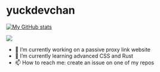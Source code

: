 # yuckdevchan

[![My GitHub stats](https://github-readme-stats.vercel.app/api?username=yuckdevchan&show_icons=true&theme=transparent)](https://github.com/anuraghazra/github-readme-stats)

<a href="https://github.com/anuraghazra/github-readme-stats"><img align="center" src="https://github-readme-stats.vercel.app/api/top-langs/?username=yuckdevchan&layout=compact&theme=buefy&hide_border=true&langs_count=10&exclude_repo=repo1" /></a>

- 🔭 I’m currently working on a passive proxy link website
- 🌱 I’m currently learning advanced CSS and Rust
- 📫 How to reach me: create an issue on one of my repos
